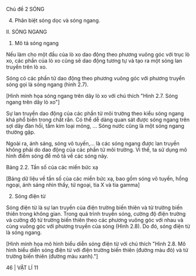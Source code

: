 Chủ đề 2 SÓNG

4. Phân biệt sóng dọc và sóng ngang.

II. SÓNG NGANG

1. Mô tả sóng ngang

Nếu làm cho một đầu của lò xo dao động theo phương vuông góc với trục lò xo, các phần của lò xo cũng sẽ dao động tương tự và tạo ra một sóng lan truyền trên lò xo.

Sóng có các phần tử dao động theo phương vuông góc với phương truyền sóng gọi là sóng ngang (hình 2.7).

[Hình minh họa sóng ngang trên dây lò xo với chú thích "Hình 2.7. Sóng ngang trên dây lò xo"]

Sự lan truyền dao động của các phần tử môi trường theo kiểu sóng ngang khá phổ biến trong chất rắn. Có thể dễ dàng quan sát được sóng ngang trên sợi dây đàn hồi, tấm kim loại mỏng, ... Sóng nước cũng là một sóng ngang thường gặp.

Ngoài ra, ánh sáng, sóng vô tuyến,... là các sóng ngang được lan truyền không phải do dao động của các phần tử môi trường. Vì thế, ta sử dụng mô hình điểm sóng để mô tả về các sóng này.

Bảng 2.2. Tần số của các miền bức xạ

[Bảng dữ liệu về tần số của các miền bức xạ, bao gồm sóng vô tuyến, hồng ngoại, ánh sáng nhìn thấy, tử ngoại, tia X và tia gamma]

2. Sóng điện từ

Sóng điện từ là sự lan truyền của điện trường biến thiên và từ trường biến thiên trong không gian. Trong quá trình truyền sóng, cường độ điện trường và cường độ từ trường biến thiên theo các phương vuông góc với nhau và cùng vuông góc với phương truyền của sóng (Hình 2.8). Do đó, sóng điện từ là sóng ngang.

[Hình minh họa mô hình biểu diễn sóng điện từ với chú thích "Hình 2.8. Mô hình biểu diễn sóng điện từ với điện trường biến thiên (đường màu đỏ) và từ trường biến thiên (đường màu xanh)."]

46 | VẬT LÍ 11